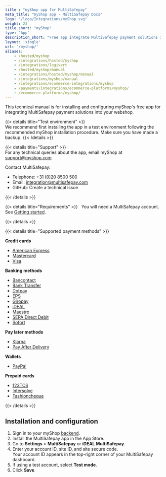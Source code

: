 ```yaml
---
title : "myShop app for MultiSafepay"
meta_title: "myShop app - MultiSafepay Docs"
logo: "/logo/Integrations/myShop.svg"
weight: 23
title_short: "myShop"
type: 'App'
description_short: "Free app integrate MultiSafepay payment solutions into your myShop"
layout: 'single'
url: '/myshop/'
aliases: 
    - /hosted/myshop
    - /integrations/hosted/myshop
    - /integrations/logivert
    - /hosted/myshop/manual
    - /integrations/hosted/myshop/manual
    - /integrations/myshop/manual
    - /integrations/ecommerce-integrations/myshop
    - /payments/integrations/ecommerce-platforms/myshop/
    - /ecommerce-platforms/myshop/
---
```


This technical manual is for installing and configuring myShop's free app for integrating MultiSafepay payment solutions into your webshop.

{{< details title="Test environment" >}}
&nbsp;  
We recommend first installing the app in a test environment following the recommended myShop installation procedure. Make sure you have made a backup.
{{< /details >}}

{{< details title="Support" >}}
&nbsp;  
For any technical queries about the app, email myShop at <support@myshop.com>

Contact MultiSafepay:

- Telephone: +31 (0)20 8500 500
- Email: <integration@multisafepay.com>
- GitHub: Create a technical issue

{{< /details >}}

{{< details title="Requirements" >}}
&nbsp; 
You will need a MultiSafepay account. See [Getting started](/getting-started/).

{{< /details >}}

{{< details title="Supported payment methods" >}}

**Credit cards**

- [American Express](/payment-methods/american-express)
- [Mastercard](/payment-methods/mastercard)
- [Visa](/payment-methods/visa)

**Banking methods**

- [Bancontact](/payment-methods/bancontact)
- [Bank Transfer](/payment-methods/bank-transfer)
- [Dotpay](/payment-methods/dotpay)
- [EPS](/payment-methods/eps)
- [Giropay](/payment-methods/giropay)
- [iDEAL](/payment-methods/ideal)
- [Maestro](/payment-methods/maestro)
- [SEPA Direct Debit](/payment-methods/sepa-direct-debit)
- [Sofort](/payment-methods/sofort)

**Pay later methods**

+ [Klarna](/payment-methods/klarna)
+ [Pay After Delivery](/payment-methods/pay-after-delivery)

**Wallets**

+ [PayPal](/payment-methods/paypal)

**Prepaid cards**

+ [123TCS](/payments/methods/prepaid-cards/gift-cards)
+ [Intersolve](/payments/methods/prepaid-cards/gift-cards)
+ [Fashioncheque](/payments/methods/prepaid-cards/gift-cards)

{{< /details >}}

## Installation and configuration
1. Sign in to your myShop [backend](/glossaries/multisafepay-glossary/#backend).
2. Install the MultiSafepay app in the App Store.
3. Go to **Settings** > **MultiSafepay** or **iDEAL MultiSafepay**.
4. Enter your account ID, site ID, and site secure code.  
    Your account ID appears in the top-right corner of your MultiSafepay dashboard.
6. If using a test account, select **Test mode**.
7. Click **Save**.



